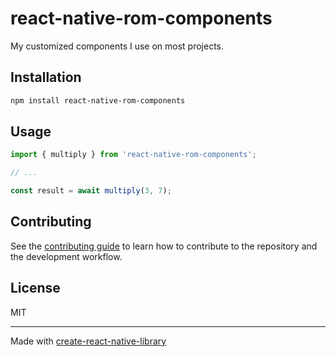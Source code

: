 # react-native-rom-components

My customized components I use on most projects. 

## Installation

```sh
npm install react-native-rom-components
```

## Usage

```js
import { multiply } from 'react-native-rom-components';

// ...

const result = await multiply(3, 7);
```

## Contributing

See the [contributing guide](CONTRIBUTING.md) to learn how to contribute to the repository and the development workflow.

## License

MIT

---

Made with [create-react-native-library](https://github.com/callstack/react-native-builder-bob)
